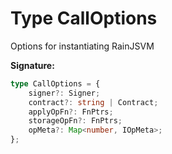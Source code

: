 
# Type CallOptions

Options for instantiating RainJSVM

<b>Signature:</b>

```typescript
type CallOptions = {
    signer?: Signer;
    contract?: string | Contract;
    applyOpFn?: FnPtrs;
    storageOpFn?: FnPtrs;
    opMeta?: Map<number, IOpMeta>;
};
```
